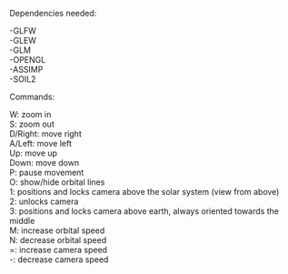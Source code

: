 Dependencies needed:

-GLFW  
-GLEW  
-GLM  
-OPENGL  
-ASSIMP  
-SOIL2  

Commands:

W: zoom in  
S: zoom out  
D/Right: move right  
A/Left: move left  
Up: move up  
Down: move down  
P: pause movement  
O: show/hide orbital lines  
1: positions and locks camera above the solar system (view from above)  
2: unlocks camera  
3: positions and locks camera above earth, always oriented towards the middle  
M: increase orbital speed  
N: decrease orbital speed  
=: increase camera speed  
-: decrease camera speed  
